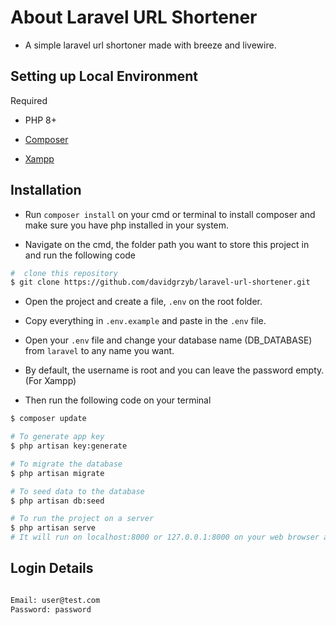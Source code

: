 # About Laravel URL Shortener

- A simple laravel url shortoner made with breeze and livewire.

## Setting up Local Environment

Required 

* PHP 8+

* [Composer](https://getcomposer.org) 

* [Xampp](https://apachefriends.org/download.html)

## Installation

* Run `composer install` on your cmd or terminal to install composer and make sure you have php installed in your system.

* Navigate on the cmd, the folder path you want to store this project in and run the following code

```bash
#  clone this repository
$ git clone https://github.com/davidgrzyb/laravel-url-shortener.git
```

* Open the project and create a file, `.env` on the root folder.

* Copy everything in `.env.example` and paste in the `.env` file.

* Open your `.env` file and change your database name (DB_DATABASE) from `laravel` to any name you want.

* By default, the username is root and you can leave the password empty. (For Xampp)

* Then run the following code on your terminal

```bash
$ composer update

# To generate app key
$ php artisan key:generate

# To migrate the database
$ php artisan migrate 

# To seed data to the database 
$ php artisan db:seed

# To run the project on a server
$ php artisan serve
# It will run on localhost:8000 or 127.0.0.1:8000 on your web browser according to you pc's port availability.
```

## Login Details

```bash

Email: user@test.com
Password: password

```
